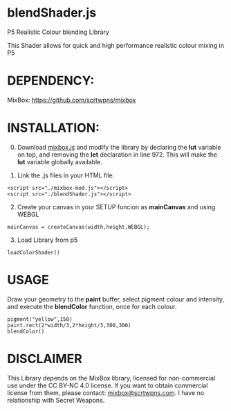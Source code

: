 # blendShader.js
P5 Realistic Colour blending Library

This Shader allows for quick and high performance realistic colour mixing in P5

# DEPENDENCY:

MixBox: https://github.com/scrtwpns/mixbox

# INSTALLATION:

0) Download [mixbox.js](https://github.com/scrtwpns/mixbox/blob/master/javascript/mixbox.js) and modify the library by declaring the **lut** variable on top, and removing the **let** declaration in line 972. This will make the **lut** variable globally available.

1) Link the .js files in your HTML file.

```
<script src="./mixbox-mod.js"></script>
<script src="./blendShader.js"></script>
```

2) Create your canvas in your SETUP funcion as **mainCanvas** and using WEBGL

```
mainCanvas = createCanvas(width,height,WEBGL);
```

3) Load Library from p5

```
loadColorShader()
```


# USAGE

Draw your geometry to the **paint** buffer, select pigment colour and intensity, and execute the **blendColor** function, once for each colour.

```
pigment("yellow",150)
paint.rect(2*width/3,2*height/3,300,300)
blendColor()
```


# DISCLAIMER

This Library depends on the MixBox library, licensed for non-commercial use under the CC BY-NC 4.0 license. If you want to obtain commercial license from them, please contact: mixbox@scrtwpns.com. I have no relationship with Secret Weapons.
